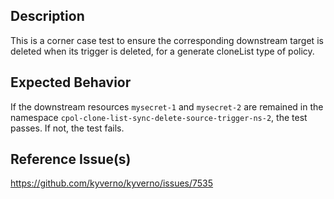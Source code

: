 ## Description

This is a corner case test to ensure the corresponding downstream target is deleted when its trigger is deleted, for a generate cloneList type of policy.

## Expected Behavior

If the downstream resources `mysecret-1` and `mysecret-2` are remained in the namespace `cpol-clone-list-sync-delete-source-trigger-ns-2`, the test passes. If not, the test fails.

## Reference Issue(s)

https://github.com/kyverno/kyverno/issues/7535